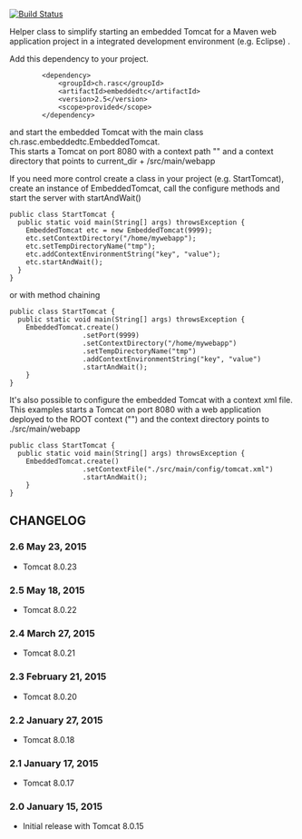 [![Build Status](https://api.travis-ci.org/ralscha/embeddedtc.png)](https://travis-ci.org/ralscha/embeddedtc)

Helper class to simplify starting an embedded Tomcat  for a Maven web application project in a integrated development environment (e.g. Eclipse) .

Add this dependency to your project.

```
		<dependency>
			<groupId>ch.rasc</groupId>
			<artifactId>embeddedtc</artifactId>
			<version>2.5</version>
			<scope>provided</scope>
		</dependency>
```
		
and start the embedded Tomcat with the main class ch.rasc.embeddedtc.EmbeddedTomcat.	
This starts a Tomcat on port 8080 with a context path "" and a context directory
that points to current_dir + /src/main/webapp

If you need more control create a class in your project (e.g. StartTomcat),
create an instance of EmbeddedTomcat, call the configure methods and start the server
with startAndWait()

```
public class StartTomcat {
  public static void main(String[] args) throwsException {
    EmbeddedTomcat etc = new EmbeddedTomcat(9999);
    etc.setContextDirectory("/home/mywebapp");
    etc.setTempDirectoryName("tmp");
    etc.addContextEnvironmentString("key", "value");
    etc.startAndWait();
  }
}
```

or with method chaining

```
public class StartTomcat {
  public static void main(String[] args) throwsException {
    EmbeddedTomcat.create()
		          .setPort(9999)
		          .setContextDirectory("/home/mywebapp")
		          .setTempDirectoryName("tmp")
		          .addContextEnvironmentString("key", "value")
		          .startAndWait();
	}
}
```

It's also possible to configure the embedded Tomcat with a context xml file. This examples starts a Tomcat on port 8080 with a 
web application deployed to the ROOT context ("") and the context directory points to ./src/main/webapp

```
public class StartTomcat {
  public static void main(String[] args) throwsException {
    EmbeddedTomcat.create()
		          .setContextFile("./src/main/config/tomcat.xml")
		          .startAndWait();
	}
}
```


## CHANGELOG

### 2.6     May 23, 2015
  * Tomcat 8.0.23

### 2.5     May 18, 2015
  * Tomcat 8.0.22

### 2.4     March 27, 2015
  * Tomcat 8.0.21

### 2.3     February 21, 2015
  * Tomcat 8.0.20

### 2.2     January 27, 2015
  * Tomcat 8.0.18

### 2.1     January 17, 2015
  * Tomcat 8.0.17  

### 2.0     January 15, 2015
  * Initial release with Tomcat 8.0.15  
